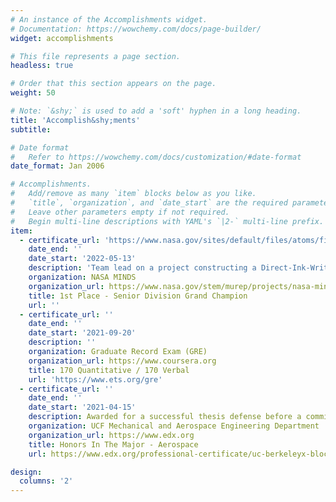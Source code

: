 ```yaml
---
# An instance of the Accomplishments widget.
# Documentation: https://wowchemy.com/docs/page-builder/
widget: accomplishments

# This file represents a page section.
headless: true

# Order that this section appears on the page.
weight: 50

# Note: `&shy;` is used to add a 'soft' hyphen in a long heading.
title: 'Accomplish&shy;ments'
subtitle:

# Date format
#   Refer to https://wowchemy.com/docs/customization/#date-format
date_format: Jan 2006

# Accomplishments.
#   Add/remove as many `item` blocks below as you like.
#   `title`, `organization`, and `date_start` are the required parameters.
#   Leave other parameters empty if not required.
#   Begin multi-line descriptions with YAML's `|2-` multi-line prefix.
item:
  - certificate_url: 'https://www.nasa.gov/sites/default/files/atoms/files/2022_nasa_minds_winners_list_updated_0.pdf'
    date_end: ''
    date_start: '2022-05-13'
    description: 'Team lead on a project constructing a Direct-Ink-Writing 3D printer with ink swapping, auto-homing, and vibration resistance. Oh, and it can operate upside-down and in space.'
    organization: NASA MINDS
    organization_url: https://www.nasa.gov/stem/murep/projects/nasa-minds.html
    title: 1st Place - Senior Division Grand Champion
    url: ''
  - certificate_url: ''
    date_end: ''
    date_start: '2021-09-20'
    description: ''
    organization: Graduate Record Exam (GRE)
    organization_url: https://www.coursera.org
    title: 170 Quantitative / 170 Verbal
    url: 'https://www.ets.org/gre'
  - certificate_url: ''
    date_end: ''
    date_start: '2021-04-15'
    description: Awarded for a successful thesis defense before a committee.
    organization: UCF Mechanical and Aerospace Engineering Department
    organization_url: https://www.edx.org
    title: Honors In The Major - Aerospace
    url: https://www.edx.org/professional-certificate/uc-berkeleyx-blockchain-fundamentals

design:
  columns: '2'
---
```

